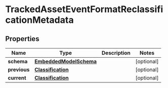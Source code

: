 
# TrackedAssetEventFormatReclassificationMetadata

## Properties
Name | Type | Description | Notes
------------ | ------------- | ------------- | -------------
**schema** | [**EmbeddedModelSchema**](EmbeddedModelSchema.md) |  |  [optional]
**previous** | [**Classification**](Classification.md) |  |  [optional]
**current** | [**Classification**](Classification.md) |  |  [optional]



